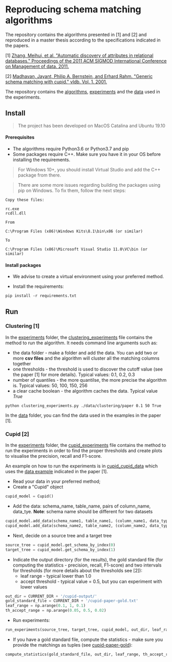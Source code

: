 # Reproducing schema matching algorithms

The repository contains the algorithms presented in [1] and [2] 
and reproduced in a master thesis according to the specifications indicated 
in the papers.

[1] [Zhang, Meihui, et al. "Automatic discovery of attributes in relational databases." Proceedings of the 2011 ACM SIGMOD International Conference on Management of data. 2011.](https://dl.acm.org/doi/pdf/10.1145/1989323.1989336?casa_token=rBsHeImB_M8AAAAA:XW3PK9oDVGKSXtuIgbLkE-R2VyE1_Ym2SOoRvx3puR2BE2kSASiPHGGs3hDWrFizLK5B6DZjkLnA)

[2] [Madhavan, Jayant, Philip A. Bernstein, and Erhard Rahm. "Generic schema matching with cupid." vldb. Vol. 1. 2001.
](https://www.microsoft.com/en-us/research/wp-content/uploads/2016/02/tr-2001-58.pdf)

The repository contains the [algorithms](algorithms), [experiments](experiments) and the [data](data) used in the experiments.

## Install
> The project has been developed on MacOS Catalina and Ubuntu 19.10
#### Prerequisites 
* The algorithms require Python3.6 or Python3.7 and pip
* Some packages require C++. Make sure you have it in your OS before installing the requirements.
> For Windows 10+, you should install Virtual Studio and add the C++ package from there.

> There are some more issues regarding building the packages using pip on Windows. To fix them, follow the next steps:
```
Copy these files:

rc.exe
rcdll.dll

From

C:\Program Files (x86)\Windows Kits\8.1\bin\x86 (or similar)

To

C:\Program Files (x86)\Microsoft Visual Studio 11.0\VC\bin (or similar)
```

#### Install packages
* We advise to create a virtual environment using your preferred method.

* Install the requirements:
```
pip install -r requirements.txt
```

## Run
### Clustering [1]
In the [experiments](experiments) folder, the [clustering_experiments](experiments/clustering_experiments.py) file
contains the method to run the algorithm. It needs command line arguments such as: 
* the data folder - make a folder and add the data. You can add two or more **csv files** and the algorithm will cluster all the matching columns together
* one thresholds - the threshold is used to discover the cutoff value (see the paper [1] for more details). Typical values:
0.1, 0.2, 0.3
* number of quantiles - the more quantilse, the more precise the algorithm is. Typical values: 50, 100, 150, 256
* a clear cache boolean - the algorithm caches the data. Typical value _True_ 

```
python clustering_experiments.py ./data/clustering/paper 0.1 50 True
```

In the [data](data/clustering) folder, you can find the data used in the examples in the paper [1].

### Cupid [2]
In the [experiments](experiments) folder, the [cupid_experiments](experiments/cupid_experiments.py) file
contains the method to run the experiments in order to find the proper thresholds and create plots
to visualise the precision, recall and F1-score. 

An example on how to run the experiments is in [cupid_cupid_data](experiments/cupid_cupid_data.py) which uses the 
[data example](data/cupid/paper) indicated in the paper [1]. 
* Read your data in your preferred method;
* Create a "Cupid" object 
```python
cupid_model = Cupid()
```
* Add the data: schema_name, table_name, pairs of column_name, data_tye. **Note**: schema name should be different for two datasets
```python
cupid_model.add_data(schema_name1, table_name1, (column_name1, data_type1))
cupid_model.add_data(schema_name2, table_name2, (column_name2, data_type2))
```
* Next, decide on a source tree and a target tree
```python
source_tree = cupid_model.get_schema_by_index(0)
target_tree = cupid_model.get_schema_by_index(1)
```
* Indicate the output directory (for the results), the gold standard file (for computing the statistics - precision, recall, F1-score)
and two intervals for thresholds (for more details about the thresholds see [2]):
    * leaf range - typical lower than 1.0
    * accept threshold - typical value = 0.5, but you can experiment with lower values
```python
out_dir = CURRENT_DIR + '/cupid-output/'
gold_standard_file = CURRENT_DIR + '/cupid-paper-gold.txt'
leaf_range = np.arange(0.1, 1, 0.1)
th_accept_range = np.arange(0.05, 0.5, 0.02)
```
* Run experiments:
```python
run_experiments(source_tree, target_tree, cupid_model, out_dir, leaf_range, th_accept_range)
```
* If you have a gold standard file, compute the statistics - make sure you provide the matchings as tuples (see [cupid-paper-gold](experiments/cupid-paper-gold.txt)):
```python
compute_statistics(gold_standard_file, out_dir, leaf_range, th_accept_range)
```

 